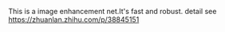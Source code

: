 This is a image enhancement net.It's fast and robust. 
detail see https://zhuanlan.zhihu.com/p/38845151
